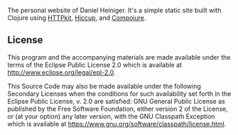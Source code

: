 The personal website of Daniel Heiniger.  It's a simple static site built with Clojure using [HTTPkit](https://github.com/http-kit/http-kit), [Hiccup](https://github.com/weavejester/hiccup), and [Compojure](https://github.com/weavejester/compojure).

## License

This program and the accompanying materials are made available under the
terms of the Eclipse Public License 2.0 which is available at
http://www.eclipse.org/legal/epl-2.0.

This Source Code may also be made available under the following Secondary
Licenses when the conditions for such availability set forth in the Eclipse
Public License, v. 2.0 are satisfied: GNU General Public License as published by
the Free Software Foundation, either version 2 of the License, or (at your
option) any later version, with the GNU Classpath Exception which is available
at https://www.gnu.org/software/classpath/license.html.

